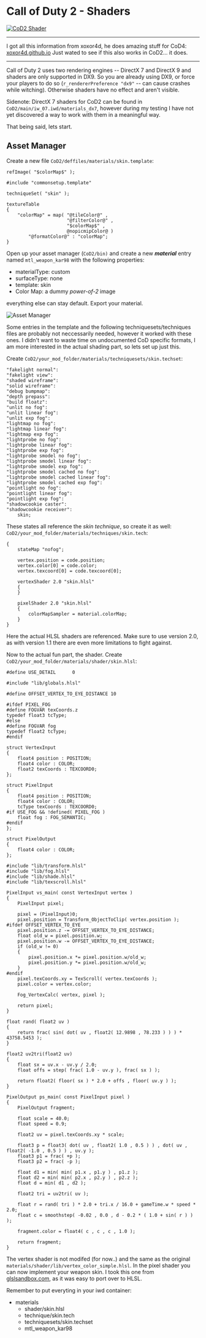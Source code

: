 

# Call of Duty 2 - Shaders

[![CoD2 Shader](CoD2_Shader.png)](https://www.youtube.com/watch?v=pG24Pw6Se_I)

---

I got all this information from xoxor4d, he does amazing stuff for CoD4: [xoxor4d.github.io](https://xoxor4d.github.io/tutorials/hlsl-intro/)
Just wated to see if this also works in CoD2... it does.

---

Call of Duty 2 uses two rendering engines -- DirectX 7 and DirectX 9 and shaders are only supported in DX9.
So you are already using DX9, or force your players to do so (`r_rendererPreference "dx9"` -- can cause crashes while witching). Otherwise shaders have no effect and aren't visible.

Sidenote: DirectX 7 shaders for CoD2 can be found in `CoD2/main/iw_07.iwd/materials_dx7`, however during my testing I have not yet discovered a way to work with them in a meaningful way.

That being said, lets start.

## Asset Manager

Create a new file `CoD2/deffiles/materials/skin.template`:
```
refImage( "$colorMap$" );

#include "commonsetup.template"

techniqueSet( "skin" );

textureTable
{
	"colorMap" = map( "@tileColor@" ,
	                  "@filterColor@" ,
	                  "$colorMap$" ,
	                  @nopicmipColor@ )
		"@formatColor@" : "colorMap";
}
```
Open up your asset manager (`CoD2/bin)` and create a new ___material___ entry named `mtl_weapon_kar98` with the following properties:
- materialType: custom
- surfaceType: none
- template: skin
- Color Map: a dummy _power-of-2_ image

everything else can stay default. Export your material.

![Asset Manager](assetmanager.png)

Some entries in the template and the following techniquesets/techniques files are probably not neccessarily needed, however it worked with these ones. I didn't want to waste time on undocumented CoD specific formats, I am more interested in the actual shading part, so lets set up just this.

Create `CoD2/your_mod_folder/materials/techniquesets/skin.techset`:
```
"fakelight normal":
"fakelight view":
"shaded wireframe":
"solid wireframe":
"debug bumpmap":
"depth prepass":
"build floatz":
"unlit no fog":
"unlit linear fog":
"unlit exp fog":
"lightmap no fog":
"lightmap linear fog":
"lightmap exp fog":
"lightprobe no fog":
"lightprobe linear fog":
"lightprobe exp fog":
"lightprobe smodel no fog":
"lightprobe smodel linear fog":
"lightprobe smodel exp fog":
"lightprobe smodel cached no fog":
"lightprobe smodel cached linear fog":
"lightprobe smodel cached exp fog":
"pointlight no fog":
"pointlight linear fog":
"pointlight exp fog":
"shadowcookie caster":
"shadowcookie receiver":
	skin;
```
These states all reference the _skin technique_, so create it as well: `CoD2/your_mod_folder/materials/techniques/skin.tech`:

```
{
	stateMap "nofog";

	vertex.position = code.position;
	vertex.color[0] = code.color;
	vertex.texcoord[0] = code.texcoord[0];

	vertexShader 2.0 "skin.hlsl"
	{
	}

	pixelShader 2.0 "skin.hlsl"
	{
		colorMapSampler = material.colorMap;
	}
}
```
Here the actual HLSL shaders are referenced. Make sure to use version 2.0, as with version 1.1 there are even more limitations to fight against.

Now to the actual fun part, the shader. Create `CoD2/your_mod_folder/materials/shader/skin.hlsl`:

```
#define USE_DETAIL		0

#include "lib/globals.hlsl"

#define OFFSET_VERTEX_TO_EYE_DISTANCE 10

#ifdef PIXEL_FOG
#define	FOGVAR texCoords.z
typedef float3 tcType;
#else
#define	FOGVAR fog
typedef float2 tcType;
#endif

struct VertexInput
{
	float4 position : POSITION;
	float4 color : COLOR;
	float2 texCoords : TEXCOORD0;
};

struct PixelInput
{
	float4 position : POSITION;
	float4 color : COLOR;
	tcType texCoords : TEXCOORD0;
#if USE_FOG && !defined( PIXEL_FOG )
	float fog : FOG_SEMANTIC;
#endif
};

struct PixelOutput
{
	float4 color : COLOR;
};

#include "lib/transform.hlsl"
#include "lib/fog.hlsl"
#include "lib/shade.hlsl"
#include "lib/texscroll.hlsl"

PixelInput vs_main( const VertexInput vertex )
{
	PixelInput pixel;

	pixel = (PixelInput)0;
	pixel.position = Transform_ObjectToClip( vertex.position );
#ifdef OFFSET_VERTEX_TO_EYE
	pixel.position.z -= OFFSET_VERTEX_TO_EYE_DISTANCE;
	float old_w = pixel.position.w;
	pixel.position.w -= OFFSET_VERTEX_TO_EYE_DISTANCE;
	if (old_w != 0)
	{
		pixel.position.x *= pixel.position.w/old_w;
		pixel.position.y *= pixel.position.w/old_w;
	}
#endif
	pixel.texCoords.xy = TexScroll( vertex.texCoords );
	pixel.color = vertex.color;

	Fog_VertexCalc( vertex, pixel );

	return pixel;
}

float rand( float2 uv )
{
    return frac( sin( dot( uv , float2( 12.9898 , 78.233 ) ) ) * 43758.5453 );
}

float2 uv2tri(float2 uv)
{
    float sx = uv.x - uv.y / 2.0;
    float offs = step( frac( 1.0 - uv.y ), frac( sx ) );

    return float2( floor( sx ) * 2.0 + offs , floor( uv.y ) );
}

PixelOutput ps_main( const PixelInput pixel )
{
	PixelOutput fragment;

    float scale = 40.0;
    float speed = 0.9;

    float2 uv = pixel.texCoords.xy * scale;

    float3 p = float3( dot( uv , float2( 1.0 , 0.5 ) ) , dot( uv , float2( -1.0 , 0.5 ) ) , uv.y );
    float3 p1 = frac( +p );
    float3 p2 = frac( -p );

    float d1 = min( min( p1.x , p1.y ) , p1.z );
    float d2 = min( min( p2.x , p2.y ) , p2.z );
    float d = min( d1 , d2 );

    float2 tri = uv2tri( uv );

    float r = rand( tri ) * 2.0 + tri.x / 16.0 + gameTime.w * speed * 2.0;
	float c = smoothstep( -0.02 , 0.0 , d - 0.2 * ( 1.0 + sin( r ) ) );

    fragment.color = float4( c , c , c , 1.0 );

	return fragment;
}

```

The vertex shader is not modifed (for now..) and the same as the original `materials/shader/lib/vertex_color_simple.hlsl`.
In the pixel shader you can now implement your weapon skin. I took this one from [glslsandbox.com](http://glslsandbox.com/e#66260.0), as it was easy to port over to HLSL.

Remember to put everyting in your iwd container:

- materials
	- shader/skin.hlsl
	- technique/skin.tech
	- techniquesets/skin.techset
	- mtl_weapon_kar98


